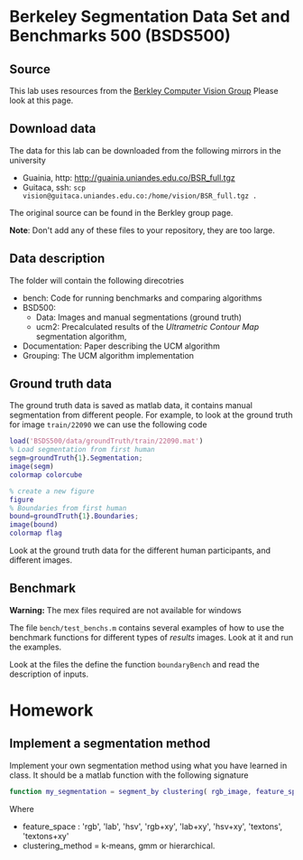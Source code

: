 # Berkeley Segmentation Data Set and Benchmarks 500 (BSDS500)

## Source

This lab uses resources from the 
[Berkley Computer Vision Group](http://www.eecs.berkeley.edu/Research/Projects/CS/vision/grouping/resources.html)
Please look at this page.

## Download data

The data for this lab can be downloaded from the following mirrors in the university

- Guainia, http: http://guainia.uniandes.edu.co/BSR_full.tgz
- Guitaca, ssh: ``scp vision@guitaca.uniandes.edu.co:/home/vision/BSR_full.tgz .``

The original source can be found in the Berkley group page.

**Note**: Don't add any of these files to your repository, they are too large.

## Data description

The folder will contain the following direcotries

- bench: Code for running benchmarks and comparing algorithms
- BSD500: 
  -   Data: Images and manual segmentations (ground truth)
  -   ucm2: Precalculated results of the *Ultrametric Contour Map* segmentation algorithm,
-   Documentation: Paper describing the UCM algorithm
-   Grouping: The UCM algorithm implementation

## Ground truth data

The ground truth data is saved as matlab data, it contains manual segmentation from different people. For example,
to look at the ground truth for image ``train/22090`` we can use the following code

```matlab
load('BSDS500/data/groundTruth/train/22090.mat')
% Load segmentation from first human
segm=groundTruth{1}.Segmentation;
image(segm)
colormap colorcube

% create a new figure
figure
% Boundaries from first human
bound=groundTruth{1}.Boundaries;
image(bound)
colormap flag
```

Look at the ground truth data for the different human participants, and different images.

## Benchmark

**Warning:** The mex files required are not available for windows

The file ``bench/test_benchs.m`` contains several examples of how to use the benchmark functions for different types of *results* images. Look at it and run the examples.

Look at the files the define the function ``boundaryBench`` and read the description of inputs.

# Homework

## Implement a segmentation method

Implement your own segmentation method using what you have learned in class. It should be a matlab function with the following signature

```matlab
function my_segmentation = segment_by clustering( rgb_image, feature_space, clustering method, number of clusters)
```
Where

- feature_space : 'rgb', 'lab', 'hsv', 'rgb+xy', 'lab+xy', 'hsv+xy', 'textons', 'textons+xy'
- clustering_method = k-means, gmm or hierarchical.


